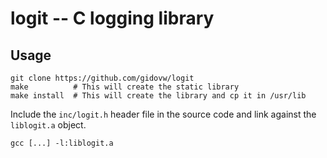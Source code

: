 # logit -- C logging library

## Usage

```
git clone https://github.com/gidovw/logit
make          # This will create the static library
make install  # This will create the library and cp it in /usr/lib
```

Include the `inc/logit.h` header file in the source code and link against the `liblogit.a` object.

```
gcc [...] -l:liblogit.a
``` 
